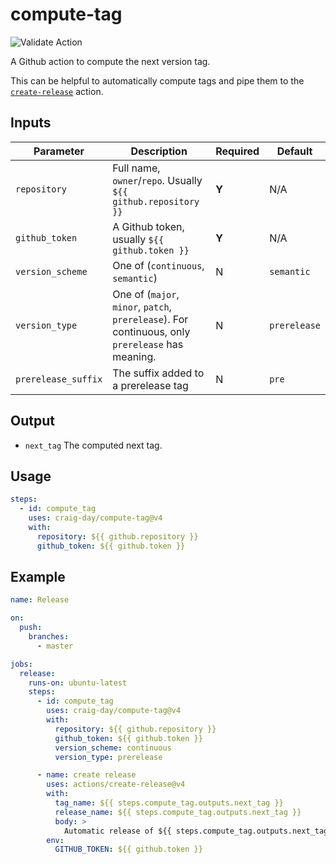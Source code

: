 # compute-tag

![Validate Action](https://github.com/craig-day/compute-tag/workflows/Validate%20Action/badge.svg?event=push)

A Github action to compute the next version tag.

This can be helpful to automatically compute tags and pipe them to the
[`create-release`](https://github.com/actions/create-release) action.

## Inputs

| Parameter           | Description                                                                                      | Required | Default      |
| ------------------- | ------------------------------------------------------------------------------------------------ | -------- | ------------ |
| `repository`        | Full name, `owner`/`repo`. Usually `${{ github.repository }}`                                    | **Y**    | N/A          |
| `github_token`      | A Github token, usually `${{ github.token }}`                                                    | **Y**    | N/A          |
| `version_scheme`    | One of (`continuous`, `semantic`)                                                                | N        | `semantic`   |
| `version_type`      | One of (`major`, `minor`, `patch`, `prerelease`). For continuous, only `prerelease` has meaning. | N        | `prerelease` |
| `prerelease_suffix` | The suffix added to a prerelease tag                                                             | N        | `pre`        |

## Output

- `next_tag` The computed next tag.

## Usage

```yaml
steps:
  - id: compute_tag
    uses: craig-day/compute-tag@v4
    with:
      repository: ${{ github.repository }}
      github_token: ${{ github.token }}
```

## Example

```yaml
name: Release

on:
  push:
    branches:
      - master

jobs:
  release:
    runs-on: ubuntu-latest
    steps:
      - id: compute_tag
        uses: craig-day/compute-tag@v4
        with:
          repository: ${{ github.repository }}
          github_token: ${{ github.token }}
          version_scheme: continuous
          version_type: prerelease

      - name: create release
        uses: actions/create-release@v4
        with:
          tag_name: ${{ steps.compute_tag.outputs.next_tag }}
          release_name: ${{ steps.compute_tag.outputs.next_tag }}
          body: >
            Automatic release of ${{ steps.compute_tag.outputs.next_tag }}
        env:
          GITHUB_TOKEN: ${{ github.token }}
```
